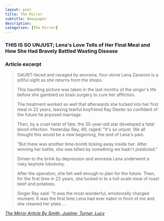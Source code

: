 ```yaml
---
layout: post
title: The Mirror
subtitle: Newspaper
description: 
categories: [The Mirror]
---
```


### THIS IS SO UNJUST; Lena's Love Tells of Her Final Meal and How She Had Bravely Battled Wasting Disease

### Article excerpt
> GAUNT-faced and ravaged by anorexia, four-stone Lena Zavaroni is a pitiful sight as she returns from the shops.
>
> This haunting picture was taken in the last months of the singer's life before she gambled on brain surgery to cure her affliction.
>
> The treatment worked so well that afterwards she tucked into her first meal in 22 years, leaving tearful boyfriend Ray Dexter so confident of the future he prposed marriage.
>
> Then, by a cruel twist of fate, the 35-year-old star developed a fatal blood infection. Yesterday Ray, 49, raged: "It's so unjust. We all thought this would be a new beginning, the end of Lena's pain.
>
> "But there was another time-bomb ticking away inside her. After winning her battle, she was killed by something we hadn't predicted."
>
> Driven to the brink by depression and anorexia Lena underwent a risky keyhole lobotomy.
>
> After the operation, she felt well enough to plan for the future. Then, for the first time in 22 years, she tucked in to a full-scale meal of roast beef and potatoes.
>
> Singer Ray said: "It was the most wonderful, emotionally charged moment. It was the first time Lena had ever eaten in front of me and she cleaned her plate....

<cite>[The Mirror Article By Smith, Justine; Turner, Lucy](https://www.questia.com/article/1G1-60332205/this-is-so-unjust-lena-s-love-tells-of-her-final)</cite>

